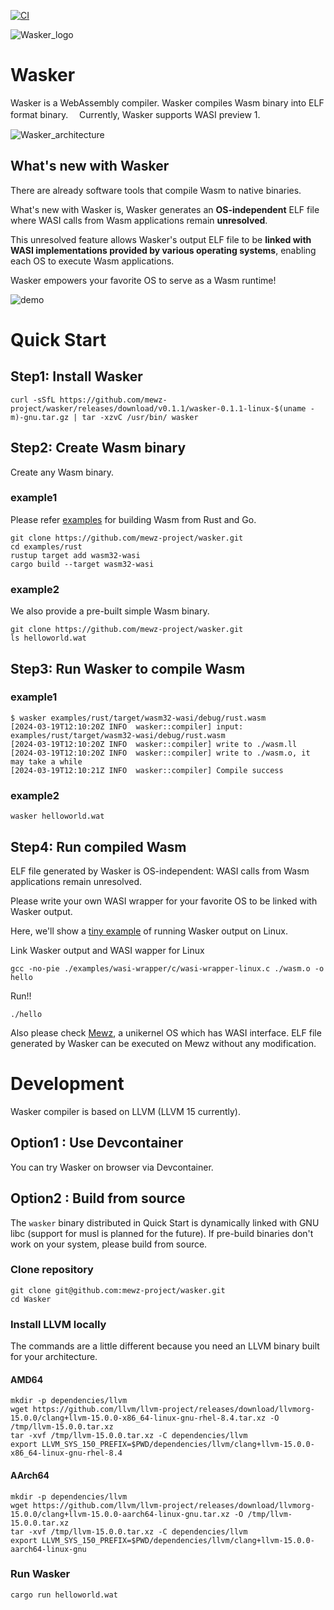 [![CI](https://github.com/mewz-project/wasker/actions/workflows/ci.yaml/badge.svg)](https://github.com/mewz-project/wasker/actions/workflows/ci.yaml)

![Wasker_logo](./doc/assets/wasker.png "Wasker_logo")

# Wasker

Wasker is a WebAssembly compiler.
Wasker compiles Wasm binary into ELF format binary.　
Currently, Wasker supports WASI preview 1.

![Wasker_architecture](./doc/assets/wasker_architecture.png "Wasker_architecture")

## What's new with Wasker

There are already software tools that compile Wasm to native binaries.

What's new with Wasker is, Wasker generates an **OS-independent** ELF file where WASI calls from Wasm applications remain **unresolved**.

This unresolved feature allows Wasker's output ELF file to be **linked with WASI implementations provided by various operating systems**, enabling each OS to execute Wasm applications.

Wasker empowers your favorite OS to serve as a Wasm runtime!

![demo](./doc/assets/wasker.gif)


# Quick Start

## Step1: Install Wasker
```
curl -sSfL https://github.com/mewz-project/wasker/releases/download/v0.1.1/wasker-0.1.1-linux-$(uname -m)-gnu.tar.gz | tar -xzvC /usr/bin/ wasker
```

## Step2: Create Wasm binary
Create any Wasm binary.
### example1
Please refer [examples](./examples) for building Wasm from Rust and Go. 

```
git clone https://github.com/mewz-project/wasker.git
cd examples/rust
rustup target add wasm32-wasi
cargo build --target wasm32-wasi
```
### example2
We also provide a pre-built simple Wasm binary.
```
git clone https://github.com/mewz-project/wasker.git
ls helloworld.wat
```

## Step3: Run Wasker to compile Wasm
### example1
```
$ wasker examples/rust/target/wasm32-wasi/debug/rust.wasm
[2024-03-19T12:10:20Z INFO  wasker::compiler] input: examples/rust/target/wasm32-wasi/debug/rust.wasm
[2024-03-19T12:10:20Z INFO  wasker::compiler] write to ./wasm.ll
[2024-03-19T12:10:20Z INFO  wasker::compiler] write to ./wasm.o, it may take a while
[2024-03-19T12:10:21Z INFO  wasker::compiler] Compile success
```

### example2
```
wasker helloworld.wat
```

## Step4: Run compiled Wasm

ELF file generated by Wasker is OS-independent: WASI calls from Wasm applications remain unresolved.

Please write your own WASI wrapper for your favorite OS to be linked with Wasker output.

Here, we'll show a [tiny example](./examples/wasi-wrapper/c/wasi-wrapper-linux.c) of running Wasker output on Linux.

Link Wasker output and WASI wapper for Linux
```
gcc -no-pie ./examples/wasi-wrapper/c/wasi-wrapper-linux.c ./wasm.o -o hello
```

Run!!
```
./hello
```

Also please check [Mewz](https://github.com/Mewz-project/Mewz.git), a unikernel OS which has WASI interface. 
ELF file generated by Wasker can be executed on Mewz without any modification.



# Development
Wasker compiler is based on LLVM (LLVM 15 currently).


## Option1 : Use Devcontainer
You can try Wasker on browser via Devcontainer.

## Option2 : Build from source

The `wasker` binary distributed in Quick Start is dynamically linked with GNU libc (support for musl is planned for the future).
If pre-build binaries don't work on your system, please build from source.

### Clone repository
```
git clone git@github.com:mewz-project/wasker.git
cd Wasker
```

### Install LLVM locally
The commands are a little different because you need an LLVM binary built for your architecture.
#### AMD64
```
mkdir -p dependencies/llvm
wget https://github.com/llvm/llvm-project/releases/download/llvmorg-15.0.0/clang+llvm-15.0.0-x86_64-linux-gnu-rhel-8.4.tar.xz -O /tmp/llvm-15.0.0.tar.xz
tar -xvf /tmp/llvm-15.0.0.tar.xz -C dependencies/llvm
export LLVM_SYS_150_PREFIX=$PWD/dependencies/llvm/clang+llvm-15.0.0-x86_64-linux-gnu-rhel-8.4
```

#### AArch64
```
mkdir -p dependencies/llvm
wget https://github.com/llvm/llvm-project/releases/download/llvmorg-15.0.0/clang+llvm-15.0.0-aarch64-linux-gnu.tar.xz -O /tmp/llvm-15.0.0.tar.xz
tar -xvf /tmp/llvm-15.0.0.tar.xz -C dependencies/llvm
export LLVM_SYS_150_PREFIX=$PWD/dependencies/llvm/clang+llvm-15.0.0-aarch64-linux-gnu
```

### Run Wasker
```
cargo run helloworld.wat
```

